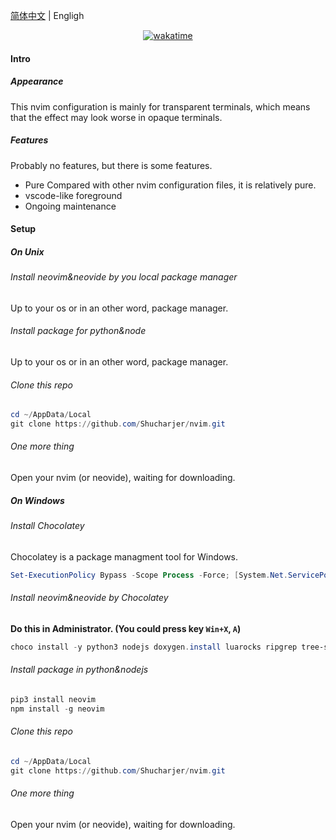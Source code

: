 [简体中文](readme_zh.md) | Engligh

<div style="text-align: center;">
    <a href="https://wakatime.com/badge/user/c2bf5fd3-fa11-40bd-95ed-8665146ffa80/project/5cf9ad50-181c-4ef6-8e34-39a1f853c170">
        <img src="https://wakatime.com/badge/user/c2bf5fd3-fa11-40bd-95ed-8665146ffa80/project/5cf9ad50-181c-4ef6-8e34-39a1f853c170.svg" alt="wakatime">
    </a>
</div>

#### Intro

##### Appearance

This nvim configuration is mainly for transparent terminals, which means that the effect may look worse in opaque terminals.

##### Features

Probably no features, but there is some features.

- Pure
  Compared with other nvim configuration files, it is relatively pure.
- vscode-like foreground
- Ongoing maintenance

#### Setup

##### On Unix

###### Install neovim&neovide by you local package manager

Up to your os or in an other word, package manager.

###### Install package for python&node

Up to your os or in an other word, package manager.

###### Clone this repo

```powershell
cd ~/AppData/Local
git clone https://github.com/Shucharjer/nvim.git
```

###### One more thing

Open your nvim (or neovide), waiting for downloading.

##### On Windows

###### Install Chocolatey

Chocolatey is a package managment tool for Windows.

```powershell
Set-ExecutionPolicy Bypass -Scope Process -Force; [System.Net.ServicePointManager]::SecurityProtocol = [System.Net.ServicePointManager]::SecurityProtocol -bor 3072; iex ((New-Object System.Net.WebClient).DownloadString('https://community.chocolatey.org/install.ps1'))
```

###### Install neovim&neovide by Chocolatey

**Do this in Administrator. (You could press key `Win+X`, `A`)**

```powershell
choco install -y python3 nodejs doxygen.install luarocks ripgrep tree-sitter yazi neovim neovide
```

###### Install package in python&nodejs

```powershell
pip3 install neovim
npm install -g neovim
```

###### Clone this repo

```powershell
cd ~/AppData/Local
git clone https://github.com/Shucharjer/nvim.git
```

###### One more thing

Open your nvim (or neovide), waiting for downloading.
